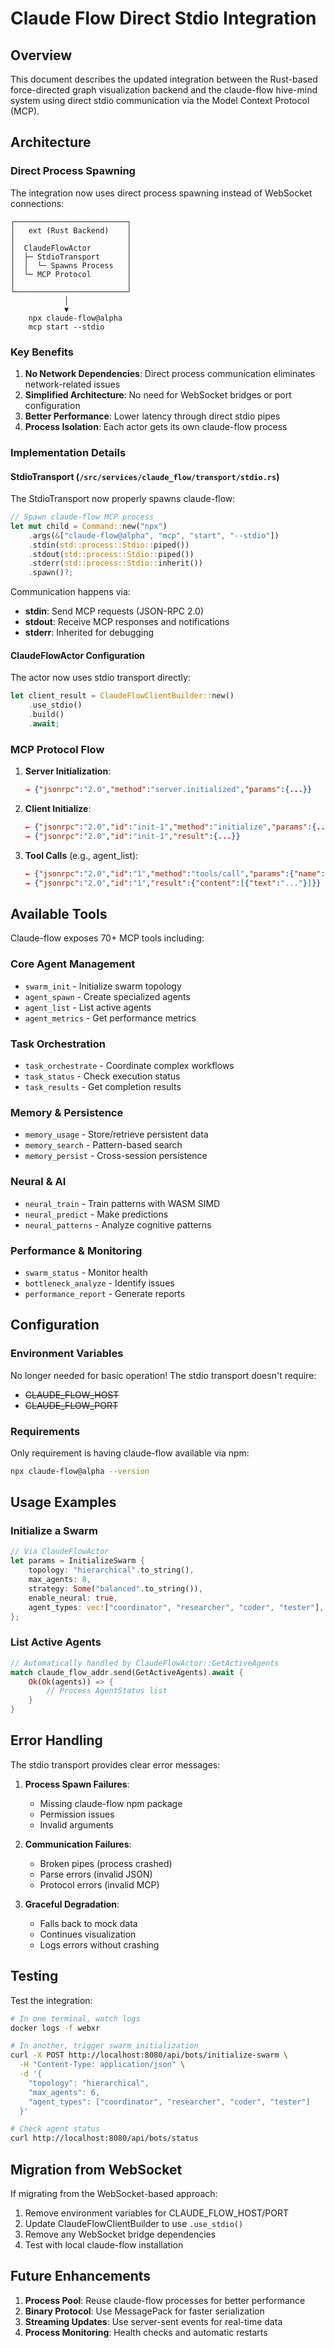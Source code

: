 # Claude Flow Direct Stdio Integration

## Overview

This document describes the updated integration between the Rust-based force-directed graph visualization backend and the claude-flow hive-mind system using direct stdio communication via the Model Context Protocol (MCP).

## Architecture

### Direct Process Spawning

The integration now uses direct process spawning instead of WebSocket connections:

```
┌─────────────────────────┐
│   ext (Rust Backend)    │
│                         │
│  ClaudeFlowActor        │
│  ├─ StdioTransport      │
│  │  └─ Spawns Process   │
│  └─ MCP Protocol        │
│                         │
└─────────────────────────┘
            │
            ▼
    npx claude-flow@alpha 
    mcp start --stdio
```

### Key Benefits

1. **No Network Dependencies**: Direct process communication eliminates network-related issues
2. **Simplified Architecture**: No need for WebSocket bridges or port configuration
3. **Better Performance**: Lower latency through direct stdio pipes
4. **Process Isolation**: Each actor gets its own claude-flow process

### Implementation Details

#### StdioTransport (`/src/services/claude_flow/transport/stdio.rs`)

The StdioTransport now properly spawns claude-flow:

```rust
// Spawn claude-flow MCP process
let mut child = Command::new("npx")
    .args(&["claude-flow@alpha", "mcp", "start", "--stdio"])
    .stdin(std::process::Stdio::piped())
    .stdout(std::process::Stdio::piped())
    .stderr(std::process::Stdio::inherit())
    .spawn()?;
```

Communication happens via:
- **stdin**: Send MCP requests (JSON-RPC 2.0)
- **stdout**: Receive MCP responses and notifications
- **stderr**: Inherited for debugging

#### ClaudeFlowActor Configuration

The actor now uses stdio transport directly:

```rust
let client_result = ClaudeFlowClientBuilder::new()
    .use_stdio()
    .build()
    .await;
```

### MCP Protocol Flow

1. **Server Initialization**:
   ```json
   → {"jsonrpc":"2.0","method":"server.initialized","params":{...}}
   ```

2. **Client Initialize**:
   ```json
   ← {"jsonrpc":"2.0","id":"init-1","method":"initialize","params":{...}}
   → {"jsonrpc":"2.0","id":"init-1","result":{...}}
   ```

3. **Tool Calls** (e.g., agent_list):
   ```json
   ← {"jsonrpc":"2.0","id":"1","method":"tools/call","params":{"name":"agent_list","arguments":{...}}}
   → {"jsonrpc":"2.0","id":"1","result":{"content":[{"text":"..."}]}}
   ```

## Available Tools

Claude-flow exposes 70+ MCP tools including:

### Core Agent Management
- `swarm_init` - Initialize swarm topology
- `agent_spawn` - Create specialized agents
- `agent_list` - List active agents
- `agent_metrics` - Get performance metrics

### Task Orchestration
- `task_orchestrate` - Coordinate complex workflows
- `task_status` - Check execution status
- `task_results` - Get completion results

### Memory & Persistence
- `memory_usage` - Store/retrieve persistent data
- `memory_search` - Pattern-based search
- `memory_persist` - Cross-session persistence

### Neural & AI
- `neural_train` - Train patterns with WASM SIMD
- `neural_predict` - Make predictions
- `neural_patterns` - Analyze cognitive patterns

### Performance & Monitoring
- `swarm_status` - Monitor health
- `bottleneck_analyze` - Identify issues
- `performance_report` - Generate reports

## Configuration

### Environment Variables

No longer needed for basic operation! The stdio transport doesn't require:
- ~~CLAUDE_FLOW_HOST~~
- ~~CLAUDE_FLOW_PORT~~

### Requirements

Only requirement is having claude-flow available via npm:
```bash
npx claude-flow@alpha --version
```

## Usage Examples

### Initialize a Swarm

```rust
// Via ClaudeFlowActor
let params = InitializeSwarm {
    topology: "hierarchical".to_string(),
    max_agents: 8,
    strategy: Some("balanced".to_string()),
    enable_neural: true,
    agent_types: vec!["coordinator", "researcher", "coder", "tester"],
};
```

### List Active Agents

```rust
// Automatically handled by ClaudeFlowActor::GetActiveAgents
match claude_flow_addr.send(GetActiveAgents).await {
    Ok(Ok(agents)) => {
        // Process AgentStatus list
    }
}
```

## Error Handling

The stdio transport provides clear error messages:

1. **Process Spawn Failures**:
   - Missing claude-flow npm package
   - Permission issues
   - Invalid arguments

2. **Communication Failures**:
   - Broken pipes (process crashed)
   - Parse errors (invalid JSON)
   - Protocol errors (invalid MCP)

3. **Graceful Degradation**:
   - Falls back to mock data
   - Continues visualization
   - Logs errors without crashing

## Testing

Test the integration:

```bash
# In one terminal, watch logs
docker logs -f webxr

# In another, trigger swarm initialization
curl -X POST http://localhost:8080/api/bots/initialize-swarm \
  -H "Content-Type: application/json" \
  -d '{
    "topology": "hierarchical",
    "max_agents": 6,
    "agent_types": ["coordinator", "researcher", "coder", "tester"]
  }'

# Check agent status
curl http://localhost:8080/api/bots/status
```

## Migration from WebSocket

If migrating from the WebSocket-based approach:

1. Remove environment variables for CLAUDE_FLOW_HOST/PORT
2. Update ClaudeFlowClientBuilder to use `.use_stdio()`
3. Remove any WebSocket bridge dependencies
4. Test with local claude-flow installation

## Future Enhancements

1. **Process Pool**: Reuse claude-flow processes for better performance
2. **Binary Protocol**: Use MessagePack for faster serialization
3. **Streaming Updates**: Use server-sent events for real-time data
4. **Process Monitoring**: Health checks and automatic restarts